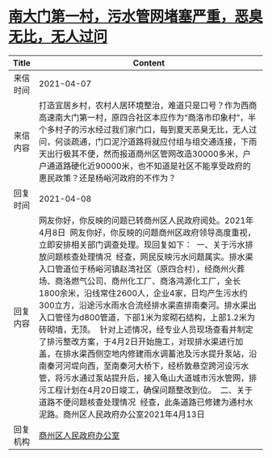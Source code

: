 # <a href="http://www.shangluo.gov.cn/zmhd/ldxxxx.jsp?urltype=leadermail.LeaderMailContentUrl&wbtreeid=1112&leadermailid=7116">南大门第一村，污水管网堵塞严重，恶臭无比，无人过问</a>
|Title|Content|
|:---:|---|
|来信时间|2021-04-07|
|来信内容|打造宜居乡村，农村人居环境整治，难道只是口号？作为西商高速南大门第一村，原四合社区本应作为“商洛市印象村”，半个多村子的污水经过我们家门口，每到夏天恶臭无比，无人过问，何谈疏通，门口泥泞道路将就应付组与组交通连接，下雨天出行极其不便，然而报道商州区管网改造30000多米，户户通道路硬化近90000米，也不知道是社区不能享受政府的惠民政策？还是杨峪河政府的不作为？|
|回复时间|2021-04-08|
|回复内容|网友你好，你反映的问题已转商州区人民政府阅处。2021年4月8日  网友你好，你反映的问题商州区政府领导高度重视，立即安排相关部门调查处理。现回复如下：  一、关于污水排放问题核查处理情况  经查，网民反映污水问题属实。排水渠入口管道位于杨峪河镇赵湾社区（原四合村），经商州火葬场、商洛燃气公司、商州化工厂、商洛鸿源化工厂，全长1800余米，沿线常住2600人，企业4家，日均产生污水约300立方，沿途污水雨水合流经排水渠直排南秦河。排水渠出入口管径为d800管道，下部1米为浆砌石结构，上部1.2米为砖砌墙，无顶。  针对上述情况，经专业人员现场查看并制定了排污整改方案，于4月2日开始施工，对现排水渠进行加盖，在排水渠西侧空地内修建雨水调蓄池及污水提升泵站，沿南秦河河堤向西，至南秦河大桥下，经桥敦悬空跨河设污水管，将污水通过泵站提升后，接入龟山大道城市污水管网，排污工程计划在4月20日竣工，确保问题整改到位。  二、关于道路不便问题核查处理情况  经查，此条道路已修建为通村水泥路。商州区人民政府办公室2021年4月13日|
|回复机构|<a href="../../categories/agencies/商州区人民政府办公室.md">商州区人民政府办公室</a>|
